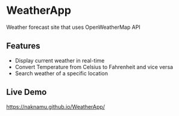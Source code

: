 # WeatherApp
Weather forecast site that uses OpenWeatherMap API

## Features
- Display current weather in real-time
- Convert Temperature from Celsius to Fahrenheit and vice versa
- Search weather of a specific location

## Live Demo
https://naknamu.github.io/WeatherApp/

